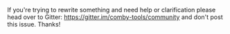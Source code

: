 If you're trying to rewrite something and need help or clarification please head over to Gitter: https://gitter.im/comby-tools/community and don't post this issue. Thanks!
